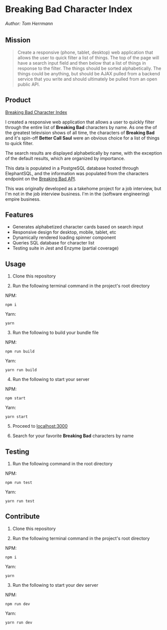 # Breaking Bad Character Index

###### Author: Tom Herrmann

## Mission

> Create a responsive (phone, tablet, desktop) web application that allows the user to quick filter a list of things. The top of the page will have a search input field and then below that a list of things in response to the filter. The things should be sorted alphabetically. The things could be anything, but should be AJAX pulled from a backend service that you write and should ultimately be pulled from an open public API.

## Product

[Breaking Bad Character Index](https://breakingbadcharacterindex.herokuapp.com/)

I created a responsive web application that allows a user to quickly filter through the entire list of **Breaking Bad** characters by name. As one the of the greatest television shows of all time, the characters of **Breaking Bad** and it's spin-off **Better Call Saul** were an obvious choice for a list of things to quick filter.

The search results are displayed alphabetically by name, with the exception of the default results, which are organized by importance.

This data is populated in a PostgreSQL database hosted through ElephantSQL, and the information was populated from the characters endpoint on the [Breaking Bad API](https://breakingbadapi.com/).

This was originally developed as a takehome project for a job interview, but I'm not in the job interview business. I'm in the (software engineering) empire business.

## Features

- Generates alphabetized character cards based on search input
- Responsive design for desktop, mobile, tablet, etc
- Dynamically rendered loading spinner component
- Queries SQL database for character list
- Testing suite in Jest and Enzyme (partial coverage)

## Usage

1. Clone this repository

2. Run the following terminal command in the project's root directory

NPM:

```
npm i
```

Yarn:

```
yarn
```

3. Run the following to build your bundle file

NPM:

```
npm run build
```

Yarn:

```
yarn run build
```

4. Run the following to start your server

NPM:

```
npm start
```

Yarn:

```
yarn start
```

5. Proceed to [localhost:3000](http://localhost:3000/)

6. Search for your favorite **Breaking Bad** characters by name

## Testing

1. Run the following command in the root directory

NPM:

```
npm run test
```

Yarn:

```
yarn run test
```

## Contribute

1. Clone this repository

2. Run the following terminal command in the project's root directory

NPM:

```
npm i
```

Yarn:

```
yarn
```

3. Run the following to start your dev server

NPM:

```
npm run dev
```

Yarn:

```
yarn run dev
```
